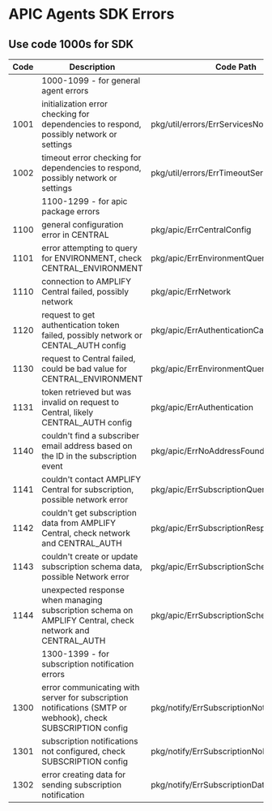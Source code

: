 # APIC Agents SDK Errors

## Use code 1000s for SDK

| Code | Description                                                                                                 | Code Path                                  |
| ---- | ----------------------------------------------------------------------------------------------------------- | ------------------------------------------ |
|      | 1000-1099 - for general agent errors                                                                        |                                            |
| 1001 | initialization error checking for dependencies to respond, possibly network or settings                     | pkg/util/errors/ErrServicesNotReady        |
| 1002 | timeout error checking for dependencies to respond, possibly network or settings                            | pkg/util/errors/ErrTimeoutServicesNotReady |
|      | 1100-1299 - for apic package errors                                                                         |                                            |
| 1100 | general configuration error in CENTRAL                                                                      | pkg/apic/ErrCentralConfig                  |
| 1101 | error attempting to query for ENVIRONMENT, check CENTRAL_ENVIRONMENT                                        | pkg/apic/ErrEnvironmentQuery               |
| 1110 | connection to AMPLIFY Central failed, possibly network                                                      | pkg/apic/ErrNetwork                        |
| 1120 | request to get authentication token failed, possibly network or CENTAL_AUTH config                          | pkg/apic/ErrAuthenticationCall             |
| 1130 | request to Central failed, could be bad value for CENTRAL_ENVIRONMENT                                       | pkg/apic/ErrEnvironmentQuery               |
| 1131 | token retrieved but was invalid on request to Central, likely CENTRAL_AUTH config                           | pkg/apic/ErrAuthentication                 |
| 1140 | couldn't find a subscriber email address based on the ID in the subscription event                          | pkg/apic/ErrNoAddressFound                 |
| 1141 | couldn't contact AMPLIFY Central for subscription, possible network error                                   | pkg/apic/ErrSubscriptionQuery              |
| 1142 | couldn't get subscription data from AMPLIFY Central, check network and CENTRAL_AUTH                         | pkg/apic/ErrSubscriptionResp               |
| 1143 | couldn't create or update subscription schema data, possible Network error                                  | pkg/apic/ErrSubscriptionSchemaCreate       |
| 1144 | unexpected response when managing subscription schema on AMPLIFY Central, check network and CENTRAL_AUTH    | pkg/apic/ErrSubscriptionSchemaResp         |
|      | 1300-1399 - for subscription notification errors                                                            |                                            |
| 1300 | error communicating with server for subscription notifications (SMTP or webhook), check SUBSCRIPTION config | pkg/notify/ErrSubscriptionNotification     |
| 1301 | subscription notifications not configured, check SUBSCRIPTION config                                        | pkg/notify/ErrSubscriptionNoNotifications  |
| 1302 | error creating data for sending subscription notification                                                   | pkg/notify/ErrSubscriptionData             |
